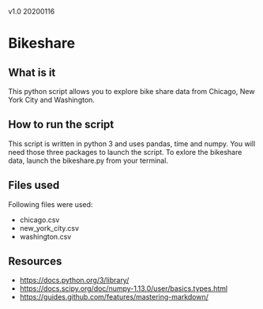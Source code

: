 v1.0 20200116

# Bikeshare

## What is it
This python script allows you to explore bike share data from Chicago, New York City and Washington.

## How to run the script
This script is written in python 3 and uses pandas, time and numpy. You will need those three packages to launch the script. To exlore the bikeshare data, launch the bikeshare.py from your terminal.

## Files used
Following files were used:
* chicago.csv
* new_york_city.csv
* washington.csv

## Resources
* https://docs.python.org/3/library/ 
* https://docs.scipy.org/doc/numpy-1.13.0/user/basics.types.html 
* https://guides.github.com/features/mastering-markdown/ 
